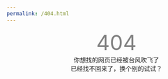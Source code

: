 ```yaml
---
permalink: /404.html
---
```


<center><font size=60 color=grey>404</font></center>

<center>你想找的网页已经被台风吹飞了</center>

<center>已经找不回来了，换个别的试试？</center>
